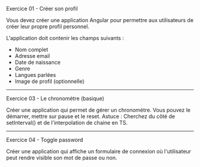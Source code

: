 Exercice 01 - Créer son profil

Vous devez créer une application Angular pour permettre aux utilisateurs de créer leur propre profil personnel.

L'application doit contenir les champs suivants :

- Nom complet
- Adresse email
- Date de naissance
- Genre
- Langues parlées
- Image de profil (optionnelle)

---

Exercice 03 - Le chronomètre (basique)

Créer une application qui permet de gérer un chronomètre.
Vous pouvez le démarrer, mettre sur pause et le reset.
Astuce : Cherchez du côté de setInterval() et de l'interpolation de chaine en TS.

---

Exercice 04 - Toggle password

Créer une application qui affiche un formulaire de connexion où l'utilisateur peut rendre visible son mot de passe ou non.
